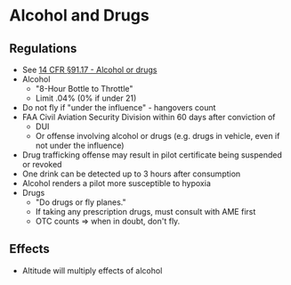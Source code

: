 # Alcohol and Drugs

## Regulations

* See [14 CFR &sect;91.17 - Alcohol or drugs](https://www.ecfr.gov/current/title-14/chapter-I/subchapter-F/part-91/subpart-A/section-91.17)
* Alcohol
  * "8-Hour Bottle to Throttle"
  * Limit .04% (0% if under 21)
* Do not fly if "under the influence" - hangovers count
* FAA Civil Aviation Security Division within 60 days after conviction of
  * DUI
  * Or offense involving alcohol or drugs (e.g. drugs in vehicle, even if not under the influence)
* Drug trafficking offense may result in pilot certificate being suspended or revoked
* One drink can be detected up to 3 hours after consumption
* Alcohol renders a pilot more susceptible to hypoxia
* Drugs
  * "Do drugs or fly planes."
  * If taking any prescription drugs, must consult with AME first
  * OTC counts => when in doubt, don't fly.

## Effects

* Altitude will multiply effects of alcohol
